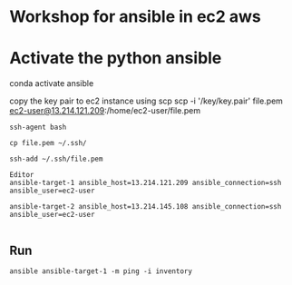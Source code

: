 # Workshop for ansible in ec2 aws

# Activate the python ansible
conda activate ansible


copy the key pair to ec2 instance using scp
scp -i '/key/key.pair' file.pem ec2-user@13.214.121.209:/home/ec2-user/file.pem


```
ssh-agent bash
```

```
cp file.pem ~/.ssh/
```



```
ssh-add ~/.ssh/file.pem
```



```
Editor
ansible-target-1 ansible_host=13.214.121.209 ansible_connection=ssh ansible_user=ec2-user

ansible-target-2 ansible_host=13.214.145.108 ansible_connection=ssh ansible_user=ec2-user


```

## Run
```
ansible ansible-target-1 -m ping -i inventory
```



